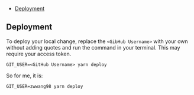 - [Deployment](#deployment)

## Deployment
To deploy your local change, replace the `<GibHub Username>` with your own without adding quotes and run the command in your terminal. This may require your access token.
```
GIT_USER=<GitHub Username> yarn deploy
```
So for me, it is:
```
GIT_USER=zwwang98 yarn deploy
```
